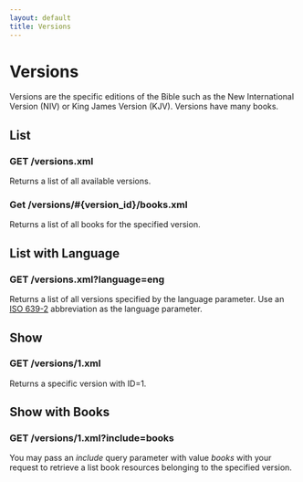 ```yaml
---
layout: default
title: Versions
---
```


# Versions

Versions are the specific editions of the Bible such as the New International Version (NIV) or King James Version (KJV).  Versions have many books.

## List

### GET /versions.xml

Returns a list of all available versions.

### Get /versions/#{version_id}/books.xml

Returns a list of all books for the specified version.

## List with Language

### GET /versions.xml?language=eng

Returns a list of all versions specified by the language parameter.  Use an [ISO 639-2][iso] abbreviation as the language parameter.
  
## Show
    
### GET /versions/1.xml

Returns a specific version with ID=1.

## Show with Books

### GET /versions/1.xml?include=books

You may pass an *include* query parameter with value *books* with your request to retrieve a list book resources belonging to the specified version.

[iso]: http://www.loc.gov/standards/iso639-2/php/code_list.php "ISO 639-2 language abbreviations"
